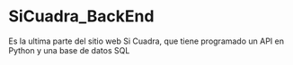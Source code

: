 # SiCuadra_BackEnd
Es la ultima parte del sitio web Si Cuadra, que tiene programado un API en Python y una base de datos SQL
